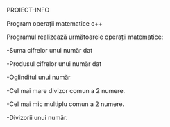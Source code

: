  PROIECT-INFO
<p>Program operații matematice c++</p>
<p>Programul realizează următoarele operații matematice:</p>
<p>-Suma cifrelor unui număr dat</p>
<p>-Produsul cifrelor unui număr dat</p>
<p>-Oglinditul unui număr</p>
<p>-Cel mai mare divizor comun a 2 numere.</p>
<p>-Cel mai mic multiplu comun a 2 numere.</p>
<p>-Divizorii unui număr.</p>
